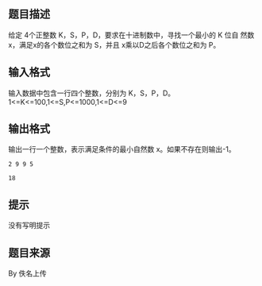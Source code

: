 


## 题目描述
给定 4个正整数 K，S，P，D，要求在十进制数中，寻找一个最小的 K 位自
然数x，满足x的各个数位之和为 S，并且 x乘以D之后各个数位之和为 P。
## 输入格式
输入数据中包含一行四个整数，分别为 K，S，P，D。 
1<=K<=100,1<=S,P<=1000,1<=D<=9
## 输出格式
输出一行一个整数，表示满足条件的最小自然数 x。如果不存在则输出-1。

```input1
2 9 9 5

```

```output1
18
```

## 提示
没有写明提示
## 题目来源
By 佚名上传


